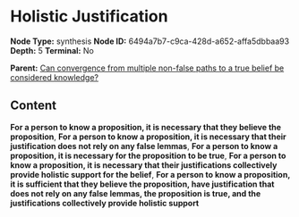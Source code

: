 # Holistic Justification

**Node Type:** synthesis
**Node ID:** 6494a7b7-c9ca-428d-a652-affa5dbbaa93
**Depth:** 5
**Terminal:** No

**Parent:** [Can convergence from multiple non-false paths to a true belief be considered knowledge?](can-convergence-from-multiple-non-false-paths-to-a-true-belief-be-considered-knowledge-antithesis-4b5bfa04-6eb7-4243-b96c-5f5703d28acf.md)

## Content

**For a person to know a proposition, it is necessary that they believe the proposition**, **For a person to know a proposition, it is necessary that their justification does not rely on any false lemmas**, **For a person to know a proposition, it is necessary for the proposition to be true**, **For a person to know a proposition, it is necessary that their justifications collectively provide holistic support for the belief**, **For a person to know a proposition, it is sufficient that they believe the proposition, have justification that does not rely on any false lemmas, the proposition is true, and the justifications collectively provide holistic support**
